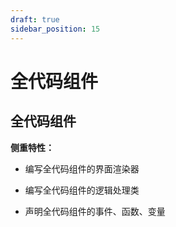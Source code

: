 ```yaml
---
draft: true
sidebar_position: 15
---
```


# 全代码组件

## 全代码组件

**侧重特性：**

*   编写全代码组件的界面渲染器

*   编写全代码组件的逻辑处理类

*   声明全代码组件的事件、函数、变量
